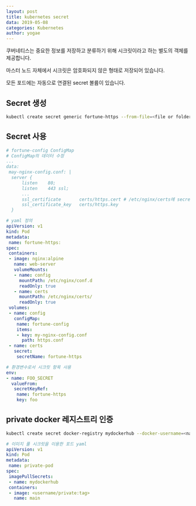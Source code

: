```yaml
---
layout: post
title: kubernetes secret
data: 2019-05-08
categories: Kubernetes
author: yogae
---
```


쿠버네티스는 중요한 정보를 저장하고 분류하기 위해 시크릿이라고 하는 별도의 객체를 제공합니다.

마스터 노드 자체에서 시크릿은 암호화되지 않은 형태로 저장되어 있습니다.

모든 포드에는 자동으로 연결된 secret 볼륨이 있습니다.

## Secret 생성

```bash
kubectl create secret generic fortune-https --from-file=<file or folder>
```

## Secret 사용

```yaml
# fortune-config ConfigMap
# ConfigMap의 데이터 수정
...
data:
 may-nginx-config.conf: |
  server {
      listen	80;
      listen	443 ssl;
      ...
      ssl_certificate		certs/https.cert # /etc/nginx/certs에 secret을 mount할 것
      ssl_certificate_key	certs/https.key
  }
```

```yaml
# yaml 정의
apiVersion: v1
kind: Pod
metadata:
 name: fortune-https:
spec:
 containers:
 - image: nginx:alpine
   name: web-server
   volumeMounts:
   - name: config
     mountPath: /etc/nginx/conf.d
     readOnly: true
   - name: certs
     mountPath: /etc/nginx/certs/
     readOnly: true
 volumes:
 - name: config
   configMap:
    name: fortune-config
    items:
    - key: my-nginx-config.conf
      path: https.conf
 - name: certs
   secret:
    secretName: fortune-https
```

```yaml
# 환경변수로서 시크릿 항목 사용
env:
- name: FOO_SECRET
  valueFrom:
   secretKeyRef:
    name: fortune-https
    key: foo
```

## private docker 레지스트리 인증

```bash
kubectl create secret docker-registry mydockerhub --docker-username=<name> --docker-password=<password> --docker-email=<email>
```

```yaml
# 이미지 풀 시크릿을 이용한 포드 yaml
apiVersion: v1
kind: Pod
metadata:
 name: private-pod
spec:
 imagePullSecrets:
 - name: mydockerhub
 containers:
 - image: <username/private:tag>
   name: main
```

